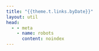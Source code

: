 ```yaml
---
title: "{{theme.t.links.byDate}}"
layout: util
head:
  - - meta
    - name: robots
      content: noindex
---
```


<script setup>
import Years from 'vitepress-sls-blog-tmpl/Years.vue'
</script>

<Years />
